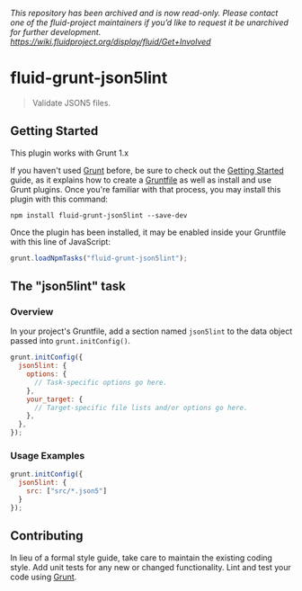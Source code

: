 _This repository has been archived and is now read-only. Please contact one of the fluid-project maintainers if you’d like to request it be unarchived for further development. <https://wiki.fluidproject.org/display/fluid/Get+Involved>_

# fluid-grunt-json5lint

> Validate JSON5 files.

## Getting Started
This plugin works with Grunt 1.x

If you haven't used [Grunt](http://gruntjs.com/) before, be sure to check out the [Getting Started](http://gruntjs.com/getting-started) guide, as it explains how to create a [Gruntfile](http://gruntjs.com/sample-gruntfile) as well as install and use Grunt plugins. Once you're familiar with that process, you may install this plugin with this command:

```shell
npm install fluid-grunt-json5lint --save-dev
```

Once the plugin has been installed, it may be enabled inside your Gruntfile with this line of JavaScript:

```js
grunt.loadNpmTasks("fluid-grunt-json5lint");
```

## The "json5lint" task

### Overview
In your project's Gruntfile, add a section named `json5lint` to the data object passed into `grunt.initConfig()`.

```js
grunt.initConfig({
  json5lint: {
    options: {
      // Task-specific options go here.
    },
    your_target: {
      // Target-specific file lists and/or options go here.
    },
  },
});
```

### Usage Examples

```js
grunt.initConfig({
  json5lint: {
    src: ["src/*.json5"]
  }
});
```

## Contributing
In lieu of a formal style guide, take care to maintain the existing coding style. Add unit tests for any new or changed functionality. Lint and test your code using [Grunt](http://gruntjs.com/).
